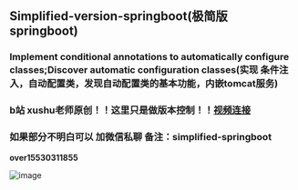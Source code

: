 ## Simplified-version-springboot(极简版 springboot)
### Implement conditional annotations to automatically configure classes;Discover automatic configuration classes(实现 条件注入，自动配置类，发现自动配置类的基本功能，内嵌tomcat服务)
### b站 **xushu老师原创**！！这里只是做版本控制！！[视频连接](https://www.bilibili.com/video/BV1WkkAYcEym?spm_id_from=333.788.player.switch&vd_source=d6415f4da5d7eac6c554629e8f9909ba)

### 如果部分不明白可以 加微信私聊 备注：simplified-springboot
**over15530311855**

![image](https://github.com/user-attachments/assets/a44c971c-eb84-4593-9bc2-e7b83c9f3a0f)

